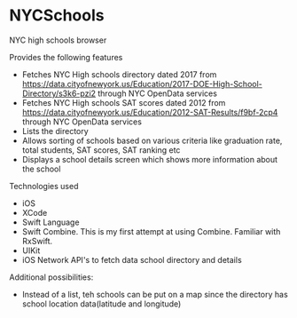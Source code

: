 # NYCSchools
NYC high schools browser

Provides the following features
- Fetches NYC High schools directory dated 2017 from https://data.cityofnewyork.us/Education/2017-DOE-High-School-Directory/s3k6-pzi2 through NYC OpenData services 
- Fetches NYC High schools SAT scores dated 2012 from https://data.cityofnewyork.us/Education/2012-SAT-Results/f9bf-2cp4  through NYC OpenData services
- Lists the directory
- Allows sorting of schools based on various criteria like graduation rate, total students, SAT scores, SAT ranking etc
- Displays a school details screen which shows more information about the school

Technologies used
- iOS
- XCode
- Swift Language
- Swift Combine. This is my first attempt at using Combine. Familiar with RxSwift.
- UIKit
- iOS Network API's to fetch data school directory and details

Additional possibilities:
- Instead of a list, teh schools can be put on a map since the directory has school location data(latitude and longitude)
